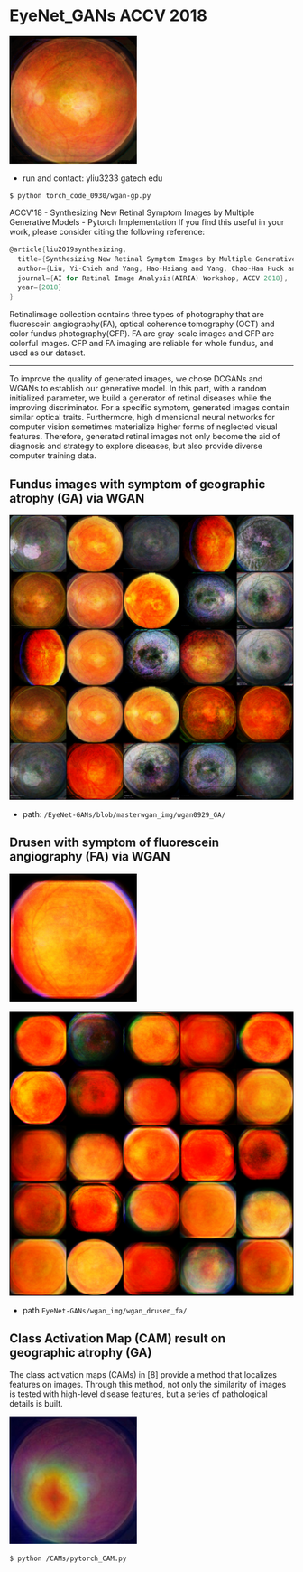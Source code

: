 # EyeNet_GANs ACCV 2018

![image](https://github.com/huckiyang/EyeNet-GANs/blob/master/final_imgs/GA_01.png)

- run and contact: yliu3233 gatech edu

```shell
$ python torch_code_0930/wgan-gp.py
```

ACCV'18 - Synthesizing New Retinal Symptom Images by Multiple Generative Models - Pytorch Implementation 
If you find this useful in your work, please consider citing the following reference:

```c
@article{liu2019synthesizing,
  title={Synthesizing New Retinal Symptom Images by Multiple Generative Models},
  author={Liu, Yi-Chieh and Yang, Hao-Hsiang and Yang, Chao-Han Huck and Huang, Jia-Hong and Tian, Meng and Morikawa, Hiromasa and Tsai, Yi-Chang James and Tegner, Jesper},
  journal={AI for Retinal Image Analysis(AIRIA) Workshop, ACCV 2018},
  year={2018}
}
```

Retinalimage collection contains three types of photography that are fluorescein angiography(FA), optical coherence tomography (OCT) and color fundus photography(CFP). FA are gray-scale images and CFP are colorful images. CFP and FA imaging are reliable for whole fundus, and used as our dataset.

-----------------------------------------------------------------

To improve the quality of generated images, we chose DCGANs and WGANs to establish our generative model. In this part, with a random initialized parameter, we build a generator of retinal diseases while the improving discriminator. For a specific symptom, generated images contain similar optical traits. Furthermore, high dimensional neural networks for computer vision sometimes materialize higher forms of neglected visual features. Therefore, generated retinal images not only become the aid of diagnosis and strategy to explore diseases, but also provide diverse computer training data.


## Fundus images with symptom of geographic atrophy (GA) via WGAN


![image](https://github.com/huckiyang/EyeNet-GANs/blob/master/wgan_img/wgan0929_GA/39500.png)

- path: ``/EyeNet-GANs/blob/masterwgan_img/wgan0929_GA/``

## Drusen with symptom of fluorescein angiography (FA) via WGAN

![image](https://github.com/huckiyang/EyeNet-GANs/blob/master/final_imgs/drusen_01.png)

![image](https://github.com/huckiyang/EyeNet-GANs/blob/master/wgan_img/wgan0929_dusn_color_enhanced/38000.png)

- path ``EyeNet-GANs/wgan_img/wgan_drusen_fa/``

## Class Activation Map (CAM) result on geographic atrophy (GA)
The class activation maps (CAMs) in [8] provide a method that localizes features on images. 
Through this method, not only the similarity of images is tested with high-level disease features, but a series of pathological details is built.

![image](https://github.com/huckiyang/EyeNet-GANs/blob/master/CAMs/CAM-GA-GA_01-resnet50.jpg)

```shell
$ python /CAMs/pytorch_CAM.py
```
